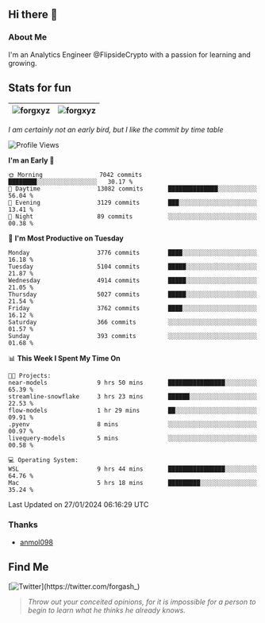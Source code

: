 ## Hi there 👋

### About Me

I'm an Analytics Engineer @FlipsideCrypto with a passion for learning and growing.
  
## Stats for fun

| <img align="center" src="https://github-readme-streak-stats.herokuapp.com/?user=forgxyz&theme=tokyonight" alt="forgxyz" /> | <img align="center" src="https://github-readme-stats.vercel.app/api?username=forgxyz&theme=tokyonight&show_icons=true" alt="forgxyz" /> |
| ------------- |------------- |

*I am certainly not an early bird, but I like the commit by time table*  

<!--START_SECTION:waka-->
![Profile Views](http://img.shields.io/badge/Profile%20Views-0-blue)

**I'm an Early 🐤** 

```text
🌞 Morning                7042 commits        ████████░░░░░░░░░░░░░░░░░   30.17 % 
🌆 Daytime                13082 commits       ██████████████░░░░░░░░░░░   56.04 % 
🌃 Evening                3129 commits        ███░░░░░░░░░░░░░░░░░░░░░░   13.41 % 
🌙 Night                  89 commits          ░░░░░░░░░░░░░░░░░░░░░░░░░   00.38 % 
```
📅 **I'm Most Productive on Tuesday** 

```text
Monday                   3776 commits        ████░░░░░░░░░░░░░░░░░░░░░   16.18 % 
Tuesday                  5104 commits        █████░░░░░░░░░░░░░░░░░░░░   21.87 % 
Wednesday                4914 commits        █████░░░░░░░░░░░░░░░░░░░░   21.05 % 
Thursday                 5027 commits        █████░░░░░░░░░░░░░░░░░░░░   21.54 % 
Friday                   3762 commits        ████░░░░░░░░░░░░░░░░░░░░░   16.12 % 
Saturday                 366 commits         ░░░░░░░░░░░░░░░░░░░░░░░░░   01.57 % 
Sunday                   393 commits         ░░░░░░░░░░░░░░░░░░░░░░░░░   01.68 % 
```


📊 **This Week I Spent My Time On** 

```text
🐱‍💻 Projects: 
near-models              9 hrs 50 mins       ████████████████░░░░░░░░░   65.39 % 
streamline-snowflake     3 hrs 23 mins       ██████░░░░░░░░░░░░░░░░░░░   22.53 % 
flow-models              1 hr 29 mins        ██░░░░░░░░░░░░░░░░░░░░░░░   09.91 % 
.pyenv                   8 mins              ░░░░░░░░░░░░░░░░░░░░░░░░░   00.97 % 
livequery-models         5 mins              ░░░░░░░░░░░░░░░░░░░░░░░░░   00.58 % 

💻 Operating System: 
WSL                      9 hrs 44 mins       ████████████████░░░░░░░░░   64.76 % 
Mac                      5 hrs 18 mins       █████████░░░░░░░░░░░░░░░░   35.24 % 
```


 Last Updated on 27/01/2024 06:16:29 UTC
<!--END_SECTION:waka-->

### Thanks
 - [anmol098](https://github.com/anmol098/waka-readme-stats/)
  
## Find Me
[![Twitter](https://img.shields.io/twitter/url/https/twitter.com/forgash_.svg?style=social&label=Follow%20%40forgash_)](https://twitter.com/forgash_)


> *Throw out your conceited opinions, for it is impossible for a person to begin to learn what he thinks he already knows.* 
